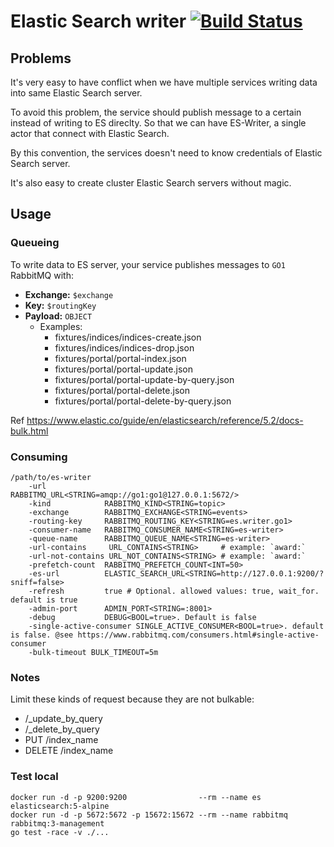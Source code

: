 Elastic Search writer [![Build Status](https://travis-ci.org/go1com/es-writer.svg?branch=master)](https://travis-ci.org/go1com/es-writer)
====

## Problems

It's very easy to have conflict when we have multiple services writing data into same Elastic Search server.

To avoid this problem, the service should publish message to a certain instead of writing to ES direclty. So that we can have ES-Writer, a single actor that connect with Elastic Search.

By this convention, the services doesn't need to know credentials of Elastic Search server.

It's also easy to create cluster Elastic Search servers without magic.

## Usage

### Queueing

To write data to ES server, your service publishes messages to `GO1` RabbitMQ with:

- **Exchange:** `$exchange`
- **Key:** `$routingKey`
- **Payload:** `OBJECT`
    - Examples:
        - fixtures/indices/indices-create.json
        - fixtures/indices/indices-drop.json
        - fixtures/portal/portal-index.json
        - fixtures/portal/portal-update.json
        - fixtures/portal/portal-update-by-query.json
        - fixtures/portal/portal-delete.json
        - fixtures/portal/portal-delete-by-query.json

Ref https://www.elastic.co/guide/en/elasticsearch/reference/5.2/docs-bulk.html

### Consuming

    /path/to/es-writer
        -url             RABBITMQ_URL<STRING=amqp://go1:go1@127.0.0.1:5672/>
        -kind            RABBITMQ_KIND<STRING=topic>
        -exchange        RABBITMQ_EXCHANGE<STRING=events>
        -routing-key     RABBITMQ_ROUTING_KEY<STRING=es.writer.go1>
        -consumer-name   RABBITMQ_CONSUMER_NAME<STRING=es-writer>
        -queue-name      RABBITMQ_QUEUE_NAME<STRING=es-writer>
        -url-contains     URL_CONTAINS<STRING>     # example: `award:`
        -url-not-contains URL_NOT_CONTAINS<STRING> # example: `award:`
        -prefetch-count  RABBITMQ_PREFETCH_COUNT<INT=50>
        -es-url          ELASTIC_SEARCH_URL<STRING=http://127.0.0.1:9200/?sniff=false>
        -refresh         true # Optional. allowed values: true, wait_for. default is true
        -admin-port      ADMIN_PORT<STRING=:8001>
        -debug           DEBUG<BOOL=true>. Default is false
        -single-active-consumer SINGLE_ACTIVE_CONSUMER<BOOL=true>. default is false. @see https://www.rabbitmq.com/consumers.html#single-active-consumer
        -bulk-timeout BULK_TIMEOUT=5m

### Notes

Limit these kinds of request because they are not bulkable:

- /_update_by_query
- /_delete_by_query
- PUT /index_name
- DELETE /index_name

### Test local

```
docker run -d -p 9200:9200                --rm --name es       elasticsearch:5-alpine
docker run -d -p 5672:5672 -p 15672:15672 --rm --name rabbitmq rabbitmq:3-management
go test -race -v ./...
```
